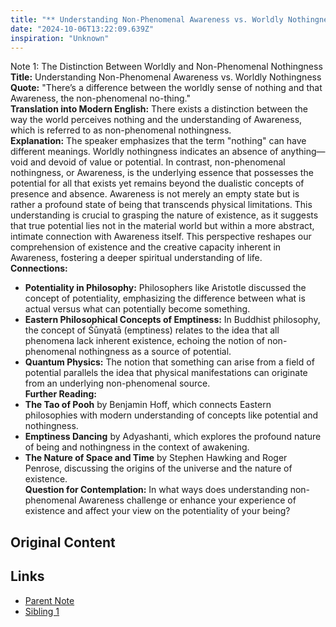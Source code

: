 ```yaml
---
title: "** Understanding Non-Phenomenal Awareness vs. Worldly Nothingness"
date: "2024-10-06T13:22:09.639Z"
inspiration: "Unknown"
---
```


Note 1: The Distinction Between Worldly and Non-Phenomenal Nothingness  
**Title:** Understanding Non-Phenomenal Awareness vs. Worldly Nothingness  
**Quote:** "There’s a difference between the worldly sense of nothing and that Awareness, the non-phenomenal no-thing."  
**Translation into Modern English:** There exists a distinction between the way the world perceives nothing and the understanding of Awareness, which is referred to as non-phenomenal nothingness.  
**Explanation:** The speaker emphasizes that the term "nothing" can have different meanings. Worldly nothingness indicates an absence of anything—void and devoid of value or potential. In contrast, non-phenomenal nothingness, or Awareness, is the underlying essence that possesses the potential for all that exists yet remains beyond the dualistic concepts of presence and absence. Awareness is not merely an empty state but is rather a profound state of being that transcends physical limitations. This understanding is crucial to grasping the nature of existence, as it suggests that true potential lies not in the material world but within a more abstract, intimate connection with Awareness itself. This perspective reshapes our comprehension of existence and the creative capacity inherent in Awareness, fostering a deeper spiritual understanding of life.  
**Connections:**  
- **Potentiality in Philosophy:** Philosophers like Aristotle discussed the concept of potentiality, emphasizing the difference between what is actual versus what can potentially become something.  
- **Eastern Philosophical Concepts of Emptiness:** In Buddhist philosophy, the concept of Śūnyatā (emptiness) relates to the idea that all phenomena lack inherent existence, echoing the notion of non-phenomenal nothingness as a source of potential.  
- **Quantum Physics:** The notion that something can arise from a field of potential parallels the idea that physical manifestations can originate from an underlying non-phenomenal source.  
**Further Reading:**  
- **The Tao of Pooh** by Benjamin Hoff, which connects Eastern philosophies with modern understanding of concepts like potential and nothingness.  
- **Emptiness Dancing** by Adyashanti, which explores the profound nature of being and nothingness in the context of awakening.  
- **The Nature of Space and Time** by Stephen Hawking and Roger Penrose, discussing the origins of the universe and the nature of existence.  
**Question for Contemplation:** In what ways does understanding non-phenomenal Awareness challenge or enhance your experience of existence and affect your view on the potentiality of your being?

## Original Content



## Links

- [Parent Note](/parent-note.md)
- [Sibling 1](/zettel1.md)

